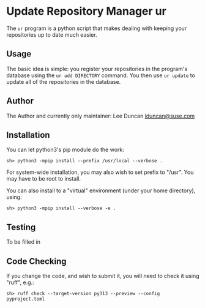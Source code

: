 # Update Repository Manager ur

The `ur` program is a python script that makes dealing with keeping
your repositories up to date much easier.

## Usage

The basic idea is simple: you register your repositories in the
program's database using the `ur add DIRECTORY` command. You then use
`ur update` to update all of the repositories in the database.

## Author

The Author and currently only maintainer:
    Lee Duncan
    lduncan@suse.com

## Installation

You can let python3's pip module do the work:

    sh> python3 -mpip install --prefix /usr/local --verbose .

For system-wide installation, you may also wish to set prefix to
"/usr". You may have to be root to install.

You can also install to a "virtual" environment (under your home
directory), using:

    sh> python3 -mpip install --verbose -e .

## Testing

To be filled in

## Code Checking

If you change the code, and wish to submit it, you will need to check
it using "ruff", e.g.:

    sh> ruff check --target-version py313 --preview --config pyproject.toml


